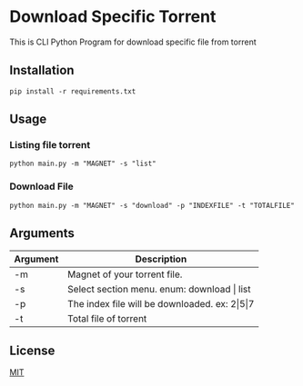 # Download Specific Torrent
This is CLI Python Program for download specific file from torrent
## Installation
```
pip install -r requirements.txt
```
## Usage
### Listing file torrent
```
python main.py -m "MAGNET" -s "list"
```
### Download File
```
python main.py -m "MAGNET" -s "download" -p "INDEXFILE" -t "TOTALFILE"
```
## Arguments
Argument | Description
--- | ---
-m | Magnet of your torrent file.
-s | Select section menu. enum: download \\| list
-p | The index file will be downloaded. ex: 2\\|5\\|7
-t | Total file of torrent
## License
[MIT](https://github.com/ridwanchaniago84/DownloadSpecificTorrent/blob/main/LICENSE)
